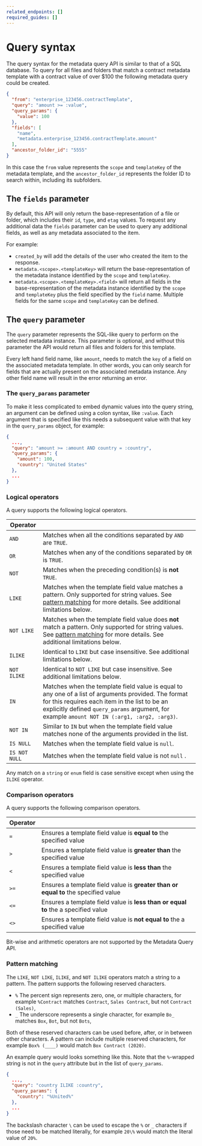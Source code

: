 ```yaml
---
related_endpoints: []
required_guides: []
---
```


# Query syntax

The query syntax for the metadata query API is similar to that of a SQL
database. To query for all files and folders that match a contract metadata
template with a contract value of over \$100 the following metadata query could
be created.

```json
{
  "from": "enterprise_123456.contractTemplate",
  "query": "amount >= :value",
  "query_params": {
    "value": 100
  },
  "fields": [
    "name",
    "metadata.enterprise_123456.contractTemplate.amount"
  ],
  "ancestor_folder_id": "5555"
}
```

In this case the `from` value represents the `scope` and `templateKey` of the
metadata template, and the `ancestor_folder_id` represents the folder ID to
search within, including its subfolders.

## The `fields` parameter

By default, this API will only return the base-representation of a file or
folder, which includes their `id`, `type`, and `etag` values. To request any
additional data the `fields` parameter can be used to query any additional
fields, as well as any metadata associated to the item.

For example:

* `created_by` will add the details of the user who created the item to
the response.
* `metadata.<scope>.<templateKey>` will return the base-representation
of the metadata instance identified by the `scope` and `templateKey`.
* `metadata.<scope>.<templateKey>.<field>` will return all fields in the
  base-representation of the metadata instance identified by the `scope` and
  `templateKey` plus the field specified by the `field` name. Multiple fields
  for the same `scope` and `templateKey` can be defined.

## The `query` parameter

The `query` parameter represents the SQL-like query to perform on the selected
metadata instance. This parameter is optional, and without this parameter the
API would return all files and folders for this template.

Every left hand field name, like `amount`, needs to match the `key` of a
field on the associated metadata template. In other words, you can only search
for fields that are actually present on the associated metadata instance. Any
other field name will result in the error returning an error.

### The `query_params` parameter

To make it less complicated to embed dynamic values into the query string, an
argument can be defined using a colon syntax, like `:value`. Each argument that
is specified like this needs a subsequent value with that key in the
`query_params` object, for example:

```json
{
  ...,
  "query": "amount >= :amount AND country = :country",
  "query_params": {
    "amount": 100,
    "country": "United States"
  },
  ...
}
```

### Logical operators

A query supports the following logical operators.

<!-- i18n-enable localize-links -->
<!-- markdownlint-disable line-length -->

| Operator                |                                                                                                                                                                                                                                                       |
|-------------------------|-------------------------------------------------------------------------------------------------------------------------------------------------------------------------------------------------------------------------------------------------------|
| `AND`                   | Matches when all the conditions separated by `AND` are `TRUE`.                                                                                                                                                                                        |
| `OR`                    | Matches when any of the conditions separated by `OR` is `TRUE`.                                                                                                                                                                                       |
| `NOT`                   | Matches when the preceding condition(s) is **not** `TRUE`.                                                                                                                                                                                            |
| `LIKE`                  | Matches when the template field value matches a pattern. Only supported for string values. See [pattern matching](#pattern-matching) for more details. See additional limitations below.                                                              |
| `NOT LIKE`              | Matches when the template field value does **not** match a pattern. Only supported for string values. See [pattern matching](#pattern-matching) for more details. See additional limitations below.                                                   |
| `ILIKE`                 | Identical to `LIKE` but case insensitive. See additional limitations below.                                                                                                                                                                           |
| `NOT ILIKE`             | Identical to `NOT LIKE` but case insensitive. See additional limitations below.                                                                                                                                                                       |
| `IN`                    | Matches when the template field value is equal to any one of a list of arguments provided. The format for this requires each item in the list to be an explicitly defined `query_params` argument, for example `amount NOT IN (:arg1, :arg2, :arg3)`. |
| `NOT IN`                | Similar to `IN` but when the template field value matches none of the arguments provided in the list.                                                                                                                                                 |
| `IS NULL`               | Matches when the template field value is `null`.                                                                                                                                                                                                      |
| `IS NOT NULL`                | Matches when the template field value is not `null` .                                                                                                                                                                                                 |

<!-- markdownlint-enable line-length -->
<!-- i18n-disable localize-links -->

<Message notice>

Any match on a `string` or `enum` field is case sensitive except when using
the `ILIKE` operator.

</Message>

### Comparison operators

A query supports the following comparison operators.

<!-- markdownlint-disable line-length -->

| Operator |                                                                                    |
|----------|------------------------------------------------------------------------------------|
| `=`      | Ensures a template field value is **equal to** the specified value                 |
| `>`      | Ensures a template field value is **greater than** the specified value             |
| `<`      | Ensures a template field value is **less than** the specified value                |
| `>=`     | Ensures a template field value is **greater than or equal to** the specified value |
| `<=`     | Ensures a template field value is **less than or equal to** the a specified value  |
| `<>`     | Ensures a template field value is **not equal to** the a specified value           |

<!-- markdownlint-enable line-length -->

<Message warning>
  Bit-wise and arithmetic operators are not supported by the Metadata Query API.
</Message>

### Pattern matching

The `LIKE`, `NOT LIKE`, `ILIKE`, and `NOT ILIKE` operators match a string
to a pattern. The pattern supports the following reserved characters.

* `%` The percent sign represents zero, one, or multiple characters, for example
  `%Contract` matches `Contract`, `Sales Contract`, but not `Contract (Sales)`,
* `_` The underscore represents a single character, for example
  `Bo_` matches `Box`, `Bot`, but not `Bots`,

Both of these reserved characters can be used before, after, or in between other
characters. A pattern can include multiple reserved characters, for example
`Box% (____)` would match `Box Contract (2020)`.

An example query would looks something like this. Note that the `%`-wrapped
string is not in the `query` attribute but in the list of `query_params`.

```json
{
  ...,
  "query": "country ILIKE :country",
  "query_params": {
    "country": "%United%"
  },
  ...
}
```

<Message notice>

The backslash character `\` can be used to escape the `%` or
`_` characters if those need to be matched literally, for example
`20\%` would match the literal value of `20%`.

</Message>
